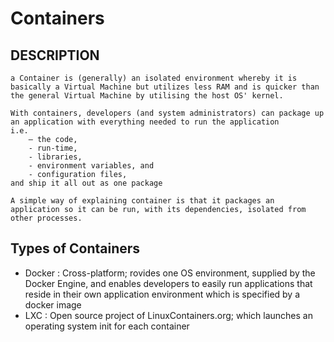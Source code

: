 # Containers

## DESCRIPTION
```
a Container is (generally) an isolated environment whereby it is basically a Virtual Machine but utilizes less RAM and is quicker than the general Virtual Machine by utilising the host OS' kernel.

With containers, developers (and system administrators) can package up an application with everything needed to run the application 
i.e.
	– the code, 
	- run-time, 
	- libraries, 
	- environment variables, and 
	- configuration files, 
and ship it all out as one package

A simple way of explaining container is that it packages an application so it can be run, with its dependencies, isolated from other processes.
```

## Types of Containers
+ Docker : Cross-platform; rovides one OS environment, supplied by the Docker Engine, and enables developers to easily run applications that reside in their own application environment which is specified by a docker image
+ LXC : Open source project of LinuxContainers.org; which launches an operating system init for each container

